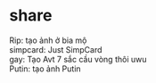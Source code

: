 # share
Rip: tạo ảnh ở bia mộ <br>
simpcard: Just SimpCard <br>
gay: Tạo Avt 7 sắc cầu vòng thôi uwu <br>
Putin: tạo ảnh Putin <br>

